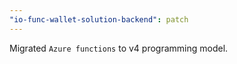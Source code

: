 ```yaml
---
"io-func-wallet-solution-backend": patch
---
```


Migrated `Azure functions` to v4 programming model.
